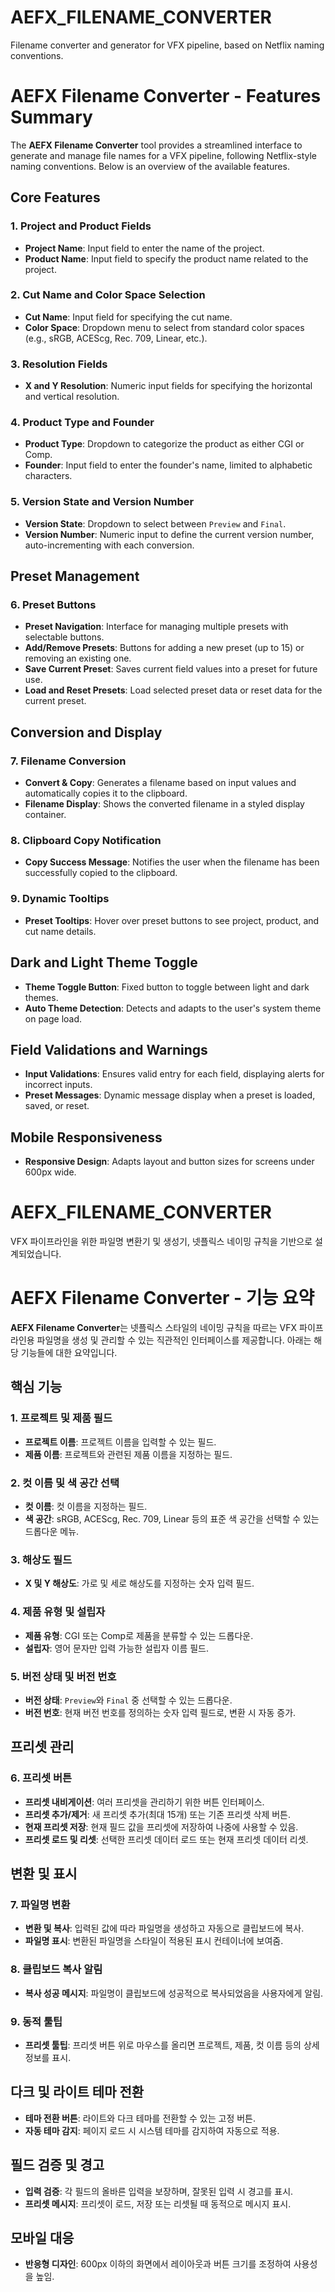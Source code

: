 # AEFX_FILENAME_CONVERTER
Filename converter and generator for VFX pipeline, based on Netflix naming conventions.

# AEFX Filename Converter - Features Summary

The **AEFX Filename Converter** tool provides a streamlined interface to generate and manage file names for a VFX pipeline, following Netflix-style naming conventions. Below is an overview of the available features.

## Core Features

### 1. Project and Product Fields
- **Project Name**: Input field to enter the name of the project.
- **Product Name**: Input field to specify the product name related to the project.

### 2. Cut Name and Color Space Selection
- **Cut Name**: Input field for specifying the cut name.
- **Color Space**: Dropdown menu to select from standard color spaces (e.g., sRGB, ACEScg, Rec. 709, Linear, etc.).

### 3. Resolution Fields
- **X and Y Resolution**: Numeric input fields for specifying the horizontal and vertical resolution.

### 4. Product Type and Founder
- **Product Type**: Dropdown to categorize the product as either CGI or Comp.
- **Founder**: Input field to enter the founder's name, limited to alphabetic characters.

### 5. Version State and Version Number
- **Version State**: Dropdown to select between `Preview` and `Final`.
- **Version Number**: Numeric input to define the current version number, auto-incrementing with each conversion.

## Preset Management

### 6. Preset Buttons
- **Preset Navigation**: Interface for managing multiple presets with selectable buttons.
- **Add/Remove Presets**: Buttons for adding a new preset (up to 15) or removing an existing one.
- **Save Current Preset**: Saves current field values into a preset for future use.
- **Load and Reset Presets**: Load selected preset data or reset data for the current preset.

## Conversion and Display

### 7. Filename Conversion
- **Convert & Copy**: Generates a filename based on input values and automatically copies it to the clipboard.
- **Filename Display**: Shows the converted filename in a styled display container.

### 8. Clipboard Copy Notification
- **Copy Success Message**: Notifies the user when the filename has been successfully copied to the clipboard.

### 9. Dynamic Tooltips
- **Preset Tooltips**: Hover over preset buttons to see project, product, and cut name details.

## Dark and Light Theme Toggle
- **Theme Toggle Button**: Fixed button to toggle between light and dark themes.
- **Auto Theme Detection**: Detects and adapts to the user's system theme on page load.

## Field Validations and Warnings
- **Input Validations**: Ensures valid entry for each field, displaying alerts for incorrect inputs.
- **Preset Messages**: Dynamic message display when a preset is loaded, saved, or reset.

## Mobile Responsiveness
- **Responsive Design**: Adapts layout and button sizes for screens under 600px wide.


# AEFX_FILENAME_CONVERTER

VFX 파이프라인을 위한 파일명 변환기 및 생성기, 넷플릭스 네이밍 규칙을 기반으로 설계되었습니다.

# AEFX Filename Converter - 기능 요약

**AEFX Filename Converter**는 넷플릭스 스타일의 네이밍 규칙을 따르는 VFX 파이프라인용 파일명을 생성 및 관리할 수 있는 직관적인 인터페이스를 제공합니다. 아래는 해당 기능들에 대한 요약입니다.

## 핵심 기능

### 1. 프로젝트 및 제품 필드
- **프로젝트 이름**: 프로젝트 이름을 입력할 수 있는 필드.
- **제품 이름**: 프로젝트와 관련된 제품 이름을 지정하는 필드.

### 2. 컷 이름 및 색 공간 선택
- **컷 이름**: 컷 이름을 지정하는 필드.
- **색 공간**: sRGB, ACEScg, Rec. 709, Linear 등의 표준 색 공간을 선택할 수 있는 드롭다운 메뉴.

### 3. 해상도 필드
- **X 및 Y 해상도**: 가로 및 세로 해상도를 지정하는 숫자 입력 필드.

### 4. 제품 유형 및 설립자
- **제품 유형**: CGI 또는 Comp로 제품을 분류할 수 있는 드롭다운.
- **설립자**: 영어 문자만 입력 가능한 설립자 이름 필드.

### 5. 버전 상태 및 버전 번호
- **버전 상태**: `Preview`와 `Final` 중 선택할 수 있는 드롭다운.
- **버전 번호**: 현재 버전 번호를 정의하는 숫자 입력 필드로, 변환 시 자동 증가.

## 프리셋 관리

### 6. 프리셋 버튼
- **프리셋 내비게이션**: 여러 프리셋을 관리하기 위한 버튼 인터페이스.
- **프리셋 추가/제거**: 새 프리셋 추가(최대 15개) 또는 기존 프리셋 삭제 버튼.
- **현재 프리셋 저장**: 현재 필드 값을 프리셋에 저장하여 나중에 사용할 수 있음.
- **프리셋 로드 및 리셋**: 선택한 프리셋 데이터 로드 또는 현재 프리셋 데이터 리셋.

## 변환 및 표시

### 7. 파일명 변환
- **변환 및 복사**: 입력된 값에 따라 파일명을 생성하고 자동으로 클립보드에 복사.
- **파일명 표시**: 변환된 파일명을 스타일이 적용된 표시 컨테이너에 보여줌.

### 8. 클립보드 복사 알림
- **복사 성공 메시지**: 파일명이 클립보드에 성공적으로 복사되었음을 사용자에게 알림.

### 9. 동적 툴팁
- **프리셋 툴팁**: 프리셋 버튼 위로 마우스를 올리면 프로젝트, 제품, 컷 이름 등의 상세 정보를 표시.

## 다크 및 라이트 테마 전환
- **테마 전환 버튼**: 라이트와 다크 테마를 전환할 수 있는 고정 버튼.
- **자동 테마 감지**: 페이지 로드 시 시스템 테마를 감지하여 자동으로 적용.

## 필드 검증 및 경고
- **입력 검증**: 각 필드의 올바른 입력을 보장하며, 잘못된 입력 시 경고를 표시.
- **프리셋 메시지**: 프리셋이 로드, 저장 또는 리셋될 때 동적으로 메시지 표시.

## 모바일 대응
- **반응형 디자인**: 600px 이하의 화면에서 레이아웃과 버튼 크기를 조정하여 사용성을 높임.
